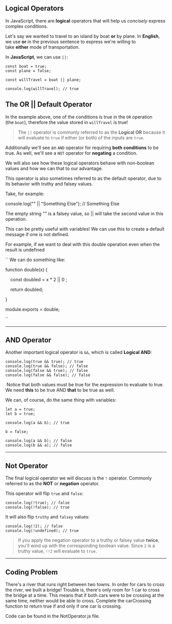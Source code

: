 Logical Operators
-----------------

In JavaScript, there are **logical** operators that will help us *concisely* express complex conditions.

Let's say we wanted to travel to an island by boat **or** by plane. In **English**, we use **or** in the previous sentence to express we're willing to take **either** mode of transportation.

In **JavaScript**, we can use `||`:

```
const boat = true;
const plane = false;

const willTravel = boat || plane;

console.log(willTravel); // true

```
## The OR || Default Operator 
In the example above, one of the conditions is true in the `OR` operation (the `boat`), therefore the value stored in `willTravel` is true!

> The `||` operator is commonly referred to as the **Logical OR** because it will evaluate to `true` if either (or both) of the inputs are `true`.

Additionally we'll see an `AND` operator for requiring **both conditions** to be true. As well, we'll see a `NOT` operator for **negating** a condition.

We will also see how these logical operators behave with non-boolean values and how we can that to our advantage. 

This operator is also sometimes referred to as the default operator, due to its behavior with truthy and falsey values.

Take, for example:

console.log("" || "Something Else"); // Something Else


The empty string "" is a falsey value, so || will take the second value in this operation.

This can be pretty useful with variables! We can use this to create a default message if one is not defined.

For example, if we want to deal with this double operation even when the result is undefined


`` 
We can do something like: 

function double(x) {

    const doubled = x * 2 || 0 ;

    return doubled;

}

module.exports = double;

``

--- 

## AND Operator

Another important logical operator is `&&`, which is called **Logical AND**:

```
console.log(true && true); // true
console.log(true && false); // false
console.log(false && true); // false
console.log(false && false); // false

```

 Notice that both values must be true for the expression to evaluate to true. We need **this** to be true AND **that** to be true as well.

We can, of course, do the same thing with variables:

```
let a = true;
let b = true;

console.log(a && b); // true

b = false;

console.log(a && b); // false
console.log(b && a); // false

```

--- 

## Not Operator
The final logical operator we will discuss is the `!` operator. Commonly referred to as the **NOT** or **negation** operator.

This operator will flip `true` and `false`:

```
console.log(!true); // false
console.log(!false); // true

```

It will also flip `truthy` and `falsey` values:

```
console.log(!2); // false
console.log(!undefined); // true

```

> If you apply the negation operator to a truthy or falsey value **twice**, you'll wind up with the corresponding boolean value. Since `2` is a truthy value, `!!2` will evaluate to `true`.


--- 

## Coding Problem 

There's a river that runs right between two towns. 
In order for cars to cross the river, we built a bridge! Trouble is, there's only room for 1 car to cross the bridge at a time. 
This means that if both cars were to be crossing at the same time, neither would be able to cross. 
Complete the carCrossing function to return true if and only if one car is crossing.

Code can be found in the NotOperator.js file.

